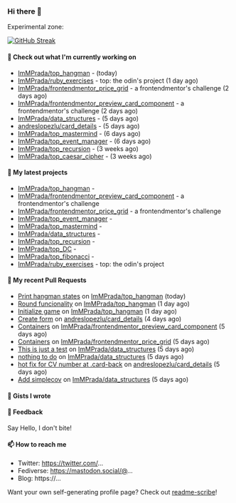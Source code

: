 ### Hi there 👋

Experimental zone:

[![GitHub Streak](https://github-readme-stats.vercel.app/api/top-langs/?username=immprada)](https://git.io/streak-stats)



#### 👷 Check out what I'm currently working on

- [ImMPrada/top_hangman](https://github.com/ImMPrada/top_hangman) -  (today)
- [ImMPrada/ruby_exercises](https://github.com/ImMPrada/ruby_exercises) - top: the odin&#39;s project (1 day ago)
- [ImMPrada/frontendmentor_price_grid](https://github.com/ImMPrada/frontendmentor_price_grid) - a frontendmentor&#39;s challenge (2 days ago)
- [ImMPrada/frontendmentor_preview_card_component](https://github.com/ImMPrada/frontendmentor_preview_card_component) - a frontendmentor&#39;s challenge (2 days ago)
- [ImMPrada/data_structures](https://github.com/ImMPrada/data_structures) -  (5 days ago)
- [andreslopezlu/card_details](https://github.com/andreslopezlu/card_details) -  (5 days ago)
- [ImMPrada/top_mastermind](https://github.com/ImMPrada/top_mastermind) -  (6 days ago)
- [ImMPrada/top_event_manager](https://github.com/ImMPrada/top_event_manager) -  (6 days ago)
- [ImMPrada/top_recursion](https://github.com/ImMPrada/top_recursion) -  (3 weeks ago)
- [ImMPrada/top_caesar_cipher](https://github.com/ImMPrada/top_caesar_cipher) -  (3 weeks ago)

#### 🌱 My latest projects

- [ImMPrada/top_hangman](https://github.com/ImMPrada/top_hangman) - 
- [ImMPrada/frontendmentor_preview_card_component](https://github.com/ImMPrada/frontendmentor_preview_card_component) - a frontendmentor&#39;s challenge
- [ImMPrada/frontendmentor_price_grid](https://github.com/ImMPrada/frontendmentor_price_grid) - a frontendmentor&#39;s challenge
- [ImMPrada/top_event_manager](https://github.com/ImMPrada/top_event_manager) - 
- [ImMPrada/top_mastermind](https://github.com/ImMPrada/top_mastermind) - 
- [ImMPrada/data_structures](https://github.com/ImMPrada/data_structures) - 
- [ImMPrada/top_recursion](https://github.com/ImMPrada/top_recursion) - 
- [ImMPrada/top_DC](https://github.com/ImMPrada/top_DC) - 
- [ImMPrada/top_fibonacci](https://github.com/ImMPrada/top_fibonacci) - 
- [ImMPrada/ruby_exercises](https://github.com/ImMPrada/ruby_exercises) - top: the odin&#39;s project

#### 🔨 My recent Pull Requests

- [Print hangman states](https://github.com/ImMPrada/top_hangman/pull/3) on [ImMPrada/top_hangman](https://github.com/ImMPrada/top_hangman) (today)
- [Round funcionality](https://github.com/ImMPrada/top_hangman/pull/2) on [ImMPrada/top_hangman](https://github.com/ImMPrada/top_hangman) (1 day ago)
- [Initialize game](https://github.com/ImMPrada/top_hangman/pull/1) on [ImMPrada/top_hangman](https://github.com/ImMPrada/top_hangman) (1 day ago)
- [Create form](https://github.com/andreslopezlu/card_details/pull/4) on [andreslopezlu/card_details](https://github.com/andreslopezlu/card_details) (4 days ago)
- [Containers](https://github.com/ImMPrada/frontendmentor_preview_card_component/pull/1) on [ImMPrada/frontendmentor_preview_card_component](https://github.com/ImMPrada/frontendmentor_preview_card_component) (5 days ago)
- [Containers](https://github.com/ImMPrada/frontendmentor_price_grid/pull/1) on [ImMPrada/frontendmentor_price_grid](https://github.com/ImMPrada/frontendmentor_price_grid) (5 days ago)
- [This is just a test](https://github.com/ImMPrada/data_structures/pull/8) on [ImMPrada/data_structures](https://github.com/ImMPrada/data_structures) (5 days ago)
- [nothing to do](https://github.com/ImMPrada/data_structures/pull/6) on [ImMPrada/data_structures](https://github.com/ImMPrada/data_structures) (5 days ago)
- [hot fix for CV number at .card-back](https://github.com/andreslopezlu/card_details/pull/3) on [andreslopezlu/card_details](https://github.com/andreslopezlu/card_details) (5 days ago)
- [Add simplecov](https://github.com/ImMPrada/data_structures/pull/5) on [ImMPrada/data_structures](https://github.com/ImMPrada/data_structures) (5 days ago)

#### 📓 Gists I wrote



#### 💬 Feedback

Say Hello, I don't bite!

#### 📫 How to reach me

- Twitter: https://twitter.com/...
- Fediverse: https://mastodon.social/@...
- Blog: https://...

Want your own self-generating profile page? Check out [readme-scribe](https://github.com/muesli/readme-scribe)!
